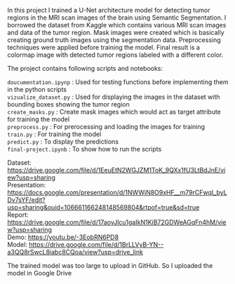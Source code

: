 In this project I trained a U-Net architecture model for detecting tumor regions in the MRI scan images of the brain using Semantic Segmentation. I borrowed the dataset from Kaggle which contains various MRI scan images and data of the tumor region. Mask images were created which is basically creating ground truth images using the segmentation data. Preprocessing techniques were applied before training the model. Final result is a colormap image with detected tumor regions labeled with a different color.

The project contains following scripts and notebooks:

`doucumentation.ipynp`  : Used for testing functions before implementing them in the python scripts<br>
`vizualize_dataset.py`  : Used for displaying the images in the dataset with bounding boxes showing the tumor region<br>
`create_masks.py`       : Create mask images which would act as target attribute for training the model<br>
`preprocess.py`         : For prerocessing and loading the images for training<br>
`train.py`              : For training the model<br>
`predict.py`            : To display the predictions<br>
`final-project.ipynb`   : To show how to run the scripts

Dataset: https://drive.google.com/file/d/1EeuEtN2WGJZM1ToK_9QXx1fU3LtBdJnE/view?usp=sharing<br>
Presentation: https://docs.google.com/presentation/d/1NWWjN8O9xHF__m79rCFwqI_byLDv7sYF/edit?usp=sharing&ouid=106661166248148569804&rtpof=true&sd=true<br>
Report: https://drive.google.com/file/d/17aovJlcu1gaIkN1KiB72GDWeAGqFn4hM/view?usp=sharing<br>
Demo: https://youtu.be/-3EobRN6PD8<br>
Model: https://drive.google.com/file/d/1BrLLVyB-YN--a3QQ8rSwcL8iabc8CQoa/view?usp=drive_link

The trained model was too large to upload in GitHub. So I uploaded the model in Google Drive
